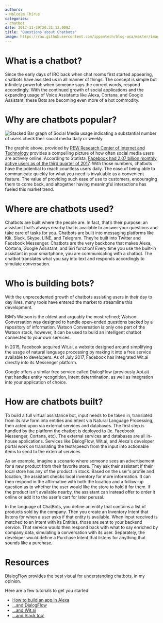 ```yaml
---
authors:
- Malcolm Thirus
categories:
- chatbot
date: 2017-11-29T20:31:12.000Z
title: "Questions about Chatbots"
image: https://raw.githubusercontent.com/ippontech/blog-usa/master/images/2017/11/Chatbot-Evolution-1.png
---
```


# What is a chatbot?
Since the early days of IRC back when chat rooms first started appearing, chatbots have assisted us in all manner of things. The concept is simple but infinitely powerful: when someone says the correct words, respond accordingly. With the continued growth of social applications and the expanding usage of Voice Assistants like Alexa, Cortana, and Google Assistant; these Bots are becoming even more of a hot commodity.

# Why are chatbots popular?
![Stacked Bar graph of Social Media usage indicating a substantial number of users check their social media daily or weekly](http://assets.pewresearch.org/wp-content/uploads/sites/14/2016/11/10123456/PI_2016.11.11_Social-Media-Update_0-07.png)

The graphic above, provided by [PEW Research Center of Internet and Technology](http://www.pewinternet.org/2016/11/11/social-media-update-2016/) provides a compelling picture of how often social media users are actively online. According to Statista, [Facebook had 2.07 billion monthly active users as of the third quarter of 2017](https://www.statista.com/statistics/264810/number-of-monthly-active-facebook-users-worldwide/). With those numbers, chatbots have the potential to reach countless users daily. The ease of being able to communicate quickly for what you need is invaluable as a convenient feature. The value of providing such ease of use to customers, encouraging them to come back, and altogether having meaningful interactions has fueled this market trend.

# Where are chatbots used?
Chatbots are built where the people are. In fact, that’s their purpose: an assistant that’s always nearby that is available to answer your questions and take care of tasks for you. Chatbots are built into messaging platforms like Kik, Slack, Skype, LINE, and Telegram. They’re built into Twitter and Facebook Messenger. Chatbots are the very backbone that makes Alexa, Cortana, Google Assistant, and Siri function! Every time you use the built-in assistant in your smartphone, you are communicating with a chatbot. The chatbot translates what you say into text and responds accordingly to simulate conversation.

# Who is building bots?
With the unprecedented growth of chatbots assisting users in their day to day lives, many tools have entered the market to streamline this development.

IBM’s Watson is the oldest and arguably the most refined; Watson Conversation was designed to handle open-ended questions backed by a repository of information. Watson Conversation is only one part of the Watson stack, however, it can be used to build an intelligent chatbot connected to your own services.

In 2015, Facebook acquired Wit.ai, a website designed around simplifying the usage of natural language processing by making it into a free service available to developers. As of July 2017, Facebook has integrated Wit.ai directly into its Messenger platform.

Google offers a similar free service called DialogFlow (previously Api.ai) that handles entity recognition, intent determination, as well as integration into your application of choice.

# How are chatbots built?
To build a full virtual assistance bot, input needs to be taken in, translated from its raw form into entities and intent via Natural Language Processing, then acted upon via external services and databases. The first step is handled by the platform the chatbot is deployed to (ie. Facebook Messenger, Cortana, etc). The external services and databases are all in-house applications. Services like DialogFlow, Wit.ai, and Alexa's developer portal work on translating the text/speech from the input into actionable items to send to the external services.

As an example, imagine a scenario where someone sees an advertisement for a new product from their favorite store. They ask their assistant if their local store has any of the product in stock. Based on the user's profile and location, the assistant checks local inventory for more information. It can then respond in the affirmative with both the location and a follow-up question as to whether the user would like the store to hold it for them. If the product isn't available nearby, the assistant can instead offer to order it online or add it to the user's cart for later perusal.

In the language of ChatBots, you define an entity that contains a list of products sold by the company. Then you create an Inventory Intent that listens for when a user asks if that entity is available. When input received is matched to an Intent with its Entities, those are sent to your backend service. That service would then respond back with what to say enriched by company data, simulating a conversation with its user. Separately, the developer would define a Purchase Intent that listens for anything that sounds like a purchase.

# Resources
[DialogFlow provides the best visual for understanding chatbots](https://dialogflow.com/docs/getting-started/basics), in my opinion.

Here are a few tutorials to get you started

* [How to build an app in Alexa](https://developer.amazon.com/blogs/alexa/post/TxKALMUNLHZPAP/new-alexa-skills-kit-template-step-by-step-guide-to-build-a-how-to-skill)
* [...and DialogFlow](https://dialogflow.com/docs/getting-started/building-your-first-agent)
* [...and Wit.ai](https://wit.ai/docs/quickstart)
* [...and Slack too!](https://github.com/mccreath/isitup-for-slack/blob/master/docs/TUTORIAL.md)

